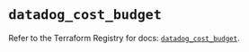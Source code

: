 # `datadog_cost_budget`

Refer to the Terraform Registry for docs: [`datadog_cost_budget`](https://registry.terraform.io/providers/datadog/datadog/3.67.0/docs/resources/cost_budget).
